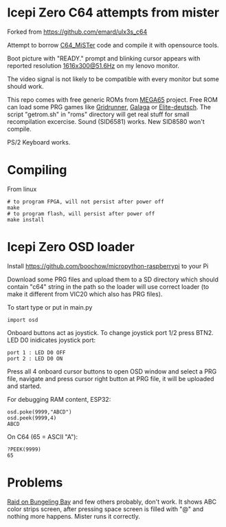 # Icepi Zero C64 attempts from mister

Forked from https://github.com/emard/ulx3s_c64

Attempt to borrow [C64_MiSTer](https://github.com/MiSTer-devel/C64_MiSTer)
code and compile it with opensource tools.

Boot picture with "READY." prompt and blinking cursor appears
with reported resolution 1616x300@51.6Hz on my lenovo monitor.

The video signal is not likely to be compatible with every
monitor but some should work.

This repo comes with free generic ROMs from
[MEGA65](https://github.com/MEGA65/open-roms/tree/master/bin) project.
Free ROM can load some PRG games like
[Gridrunner](http://www.zimmers.net/anonftp/pub/cbm/c64/games/Llamasoft/Gridrunner.prg),
[Galaga](https://www.planetemu.net/rom/commodore-c64-games-prg/galaga-1982-henrik-wening) or
[Elite-deutsch](http://www.zimmers.net/anonftp/pub/cbm/c64/games/Elite-deutsch.prg).
The script "getrom.sh" in "roms" directory will get real stuff for
small recompilation excercise.
Sound (SID6581) works. New SID8580 won't compile.

PS/2 Keyboard works.

# Compiling

From linux

    # to program FPGA, will not persist after power off
    make
    # to program flash, will persist after power off
    make install

# Icepi Zero OSD loader

Install https://github.com/boochow/micropython-raspberrypi to your Pi

Download some PRG files and upload them to a SD
directory which should contain "c64" string in the path so
the loader will use correct loader (to make it different from
VIC20 which also has PRG files).

To start type or put in main.py

    import osd

Onboard buttons act as joystick. To change joystick port 1/2 press BTN2.
LED D0 inidicates joystick port:

    port 1 : LED D0 OFF
    port 2 : LED D0 ON

Press all 4 onboard cursor buttons to open OSD window and select a PRG file,
navigate and press cursor right button at PRG file, it will be uploaded
and started.

For debugging RAM content, ESP32:

    osd.poke(9999,"ABCD")
    osd.peek(9999,4)
    ABCD

On C64 (65 = ASCII "A"):

    ?PEEK(9999)
    65

# Problems

[Raid on Bungeling Bay](https://www.planetemu.net/rom/commodore-c64-games-prg/raid-on-bungeling-bay-1984-broderbund-h-abc)
and few others probably, don't work.
It shows ABC color strips screen, after pressing space 
screen is filled with "@" and nothing more happens.
Mister runs it correctly.

